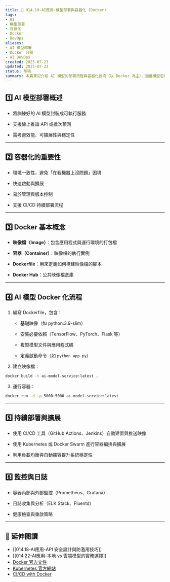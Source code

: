 ```yaml
---
title: 🐳 014.19-AI應用-模型部署與容器化 (Docker)  
tags:
- AI
- 模型部署
- 容器化 
- Docker
- DevOps  
aliases: 
- AI 模型部署
- Docker 容器
- AI DevOps  
created: 2025-07-23  
updated: 2025-07-23  
status: 草稿  
summary: 本篇筆記介紹 AI 模型的部署流程與容器化技術（以 Docker 為主），涵蓋模型包裝、環境隔離、持續部署與擴展性設計，適合 AI 工程師與 DevOps 人員參考。
---
```


## 1️⃣ AI 模型部署概述

- 將訓練好的 AI 模型封裝成可執行服務

- 支援線上推論 API 或批次預測

- 需考慮效能、可擴展性與穩定性

---

## 2️⃣ 容器化的重要性

- 環境一致性，避免「在我機器上沒問題」困境

- 快速啟動與擴展

- 易於管理與版本控制

- 支援 CI/CD 持續部署流程

---

## 3️⃣ Docker 基本概念

- **映像檔（Image）**：包含應用程式與運行環境的打包檔

- **容器（Container）**：映像檔的執行實例

- **Dockerfile**：用來定義如何構建映像檔的腳本

- **Docker Hub**：公共映像檔倉庫

---

## 4️⃣ AI 模型 Docker 化流程

1. 編寫 Dockerfile，包含：
    
    - 基礎映像（如 python:3.9-slim）
    
    - 安裝必要依賴（TensorFlow、PyTorch、Flask 等）
    
    - 複製模型文件與應用程式碼
    
    - 定義啟動命令（如 `python app.py`）

2. 建立映像檔：

```bash
docker build -t ai-model-service:latest .
```

3. 運行容器：

```bash
docker run -d -p 5000:5000 ai-model-service:latest
```

---
## 5️⃣ 持續部署與擴展

- 使用 CI/CD 工具（GitHub Actions、Jenkins）自動建置與推送映像

- 使用 Kubernetes 或 Docker Swarm 進行容器編排與擴展

- 利用負載均衡與自動擴容提升系統穩定性

---

## 6️⃣ 監控與日誌

- 容器內部與外部監控（Prometheus、Grafana）

- 日誌收集與分析（ELK Stack、Fluentd）

- 健康檢查與重啟策略

---

## 🔗 延伸閱讀

- [[014.18-AI應用-API 安全設計與防濫用技巧]]
- [[014.22-AI應用-本地 vs 雲端模型的實務選擇]]
- [Docker 官方文件](https://docs.docker.com/)
- [Kubernetes 官方網站](https://kubernetes.io/)
- [CI/CD with Docker](https://docs.github.com/en/actions/publishing-packages/publishing-docker-images)